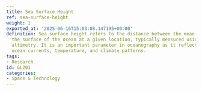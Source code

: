 ```yaml
---
title: Sea Surface Height
ref: sea-surface-height
weight: 1
exported_at: '2025-06-16T15:03:08.147195+00:00'
definition: Sea surface height refers to the distance between the mean sea level and
  the surface of the ocean at a given location, typically measured using satellite
  altimetry. It is an important parameter in oceanography as it reflects changes in
  ocean currents, temperature, and climate patterns.
tags:
- Research
id: GL201
categories:
- Space & Technology
---
```


